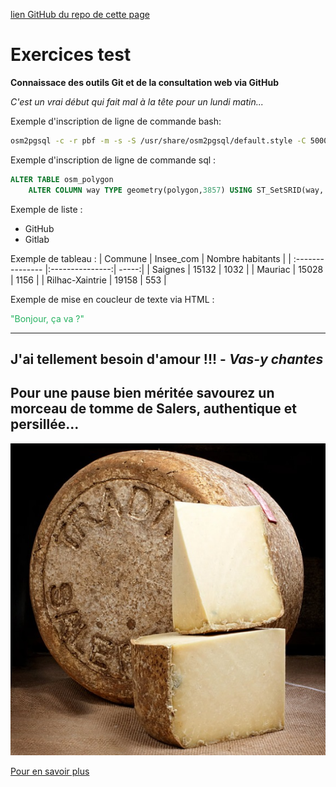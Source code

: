 [lien GitHub du repo de cette page](https://github.com/Cedric15-cantal/Exo_git.git)

# Exercices test

**Connaissace des outils Git et de la consultation web via GitHub**

*C'est un vrai début qui fait mal à la tête pour un lundi matin...*

Exemple d'inscription de ligne de commande bash:
```bash
osm2pgsql -c -r pbf -m -s -S /usr/share/osm2pgsql/default.style -C 5000 -d myosm -U postgres -H localhost -P 5432 -W /mnt/c/ms4w/tmp/auvergne-latest.osm.pbf
```
Exemple d'inscription de ligne de commande sql :
```sql
ALTER TABLE osm_polygon 
    ALTER COLUMN way TYPE geometry(polygon,3857) USING ST_SetSRID(way, 3857);
```

Exemple de liste :
* GitHub
* Gitlab

Exemple de tableau :
| Commune | Insee_com | Nombre habitants |
| :--------------- |:---------------:| -----:|
| Saignes  | 15132 |  1032 |
| Mauriac  | 15028 |  1156 |
| Rilhac-Xaintrie  | 19158 | 553 |

Exemple de mise en coucleur de texte via HTML :

<span style="color: #26B260">"Bonjour, ça va ?"</span>

___
## J'ai tellement besoin d'amour !!! - *Vas-y chantes*

## Pour une pause bien méritée savourez un morceau de tomme de Salers, authentique et persillée...

![Tomme de Salers](170-Capture-salers.jpg)

[Pour en savoir plus](https://www.aop-salers.com/)